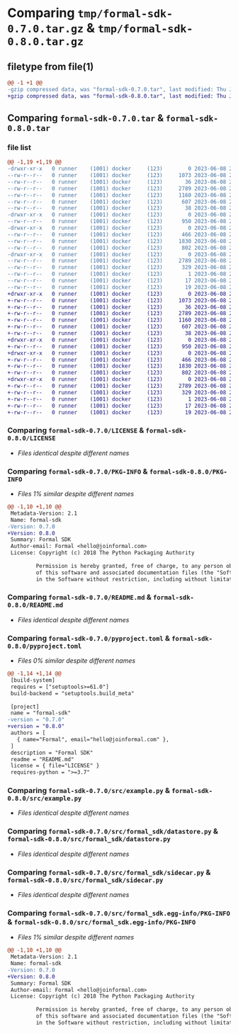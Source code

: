 # Comparing `tmp/formal-sdk-0.7.0.tar.gz` & `tmp/formal-sdk-0.8.0.tar.gz`

## filetype from file(1)

```diff
@@ -1 +1 @@
-gzip compressed data, was "formal-sdk-0.7.0.tar", last modified: Thu Jun  8 22:38:18 2023, max compression
+gzip compressed data, was "formal-sdk-0.8.0.tar", last modified: Thu Jun  8 22:41:53 2023, max compression
```

## Comparing `formal-sdk-0.7.0.tar` & `formal-sdk-0.8.0.tar`

### file list

```diff
@@ -1,19 +1,19 @@
-drwxr-xr-x   0 runner    (1001) docker     (123)        0 2023-06-08 22:38:18.168105 formal-sdk-0.7.0/
--rw-r--r--   0 runner    (1001) docker     (123)     1073 2023-06-08 22:38:00.000000 formal-sdk-0.7.0/LICENSE
--rw-r--r--   0 runner    (1001) docker     (123)       36 2023-06-08 22:38:00.000000 formal-sdk-0.7.0/MANIFEST.in
--rw-r--r--   0 runner    (1001) docker     (123)     2789 2023-06-08 22:38:18.168105 formal-sdk-0.7.0/PKG-INFO
--rw-r--r--   0 runner    (1001) docker     (123)     1160 2023-06-08 22:38:00.000000 formal-sdk-0.7.0/README.md
--rw-r--r--   0 runner    (1001) docker     (123)      607 2023-06-08 22:38:00.000000 formal-sdk-0.7.0/pyproject.toml
--rw-r--r--   0 runner    (1001) docker     (123)       38 2023-06-08 22:38:18.168105 formal-sdk-0.7.0/setup.cfg
-drwxr-xr-x   0 runner    (1001) docker     (123)        0 2023-06-08 22:38:18.164105 formal-sdk-0.7.0/src/
--rw-r--r--   0 runner    (1001) docker     (123)      950 2023-06-08 22:38:00.000000 formal-sdk-0.7.0/src/example.py
-drwxr-xr-x   0 runner    (1001) docker     (123)        0 2023-06-08 22:38:18.164105 formal-sdk-0.7.0/src/formal_sdk/
--rw-r--r--   0 runner    (1001) docker     (123)      466 2023-06-08 22:38:00.000000 formal-sdk-0.7.0/src/formal_sdk/__init__.py
--rw-r--r--   0 runner    (1001) docker     (123)     1830 2023-06-08 22:38:00.000000 formal-sdk-0.7.0/src/formal_sdk/datastore.py
--rw-r--r--   0 runner    (1001) docker     (123)      802 2023-06-08 22:38:00.000000 formal-sdk-0.7.0/src/formal_sdk/sidecar.py
-drwxr-xr-x   0 runner    (1001) docker     (123)        0 2023-06-08 22:38:18.164105 formal-sdk-0.7.0/src/formal_sdk.egg-info/
--rw-r--r--   0 runner    (1001) docker     (123)     2789 2023-06-08 22:38:18.000000 formal-sdk-0.7.0/src/formal_sdk.egg-info/PKG-INFO
--rw-r--r--   0 runner    (1001) docker     (123)      329 2023-06-08 22:38:18.000000 formal-sdk-0.7.0/src/formal_sdk.egg-info/SOURCES.txt
--rw-r--r--   0 runner    (1001) docker     (123)        1 2023-06-08 22:38:18.000000 formal-sdk-0.7.0/src/formal_sdk.egg-info/dependency_links.txt
--rw-r--r--   0 runner    (1001) docker     (123)       17 2023-06-08 22:38:18.000000 formal-sdk-0.7.0/src/formal_sdk.egg-info/requires.txt
--rw-r--r--   0 runner    (1001) docker     (123)       19 2023-06-08 22:38:18.000000 formal-sdk-0.7.0/src/formal_sdk.egg-info/top_level.txt
+drwxr-xr-x   0 runner    (1001) docker     (123)        0 2023-06-08 22:41:53.536775 formal-sdk-0.8.0/
+-rw-r--r--   0 runner    (1001) docker     (123)     1073 2023-06-08 22:41:19.000000 formal-sdk-0.8.0/LICENSE
+-rw-r--r--   0 runner    (1001) docker     (123)       36 2023-06-08 22:41:19.000000 formal-sdk-0.8.0/MANIFEST.in
+-rw-r--r--   0 runner    (1001) docker     (123)     2789 2023-06-08 22:41:53.536775 formal-sdk-0.8.0/PKG-INFO
+-rw-r--r--   0 runner    (1001) docker     (123)     1160 2023-06-08 22:41:19.000000 formal-sdk-0.8.0/README.md
+-rw-r--r--   0 runner    (1001) docker     (123)      607 2023-06-08 22:41:19.000000 formal-sdk-0.8.0/pyproject.toml
+-rw-r--r--   0 runner    (1001) docker     (123)       38 2023-06-08 22:41:53.536775 formal-sdk-0.8.0/setup.cfg
+drwxr-xr-x   0 runner    (1001) docker     (123)        0 2023-06-08 22:41:53.536775 formal-sdk-0.8.0/src/
+-rw-r--r--   0 runner    (1001) docker     (123)      950 2023-06-08 22:41:19.000000 formal-sdk-0.8.0/src/example.py
+drwxr-xr-x   0 runner    (1001) docker     (123)        0 2023-06-08 22:41:53.536775 formal-sdk-0.8.0/src/formal_sdk/
+-rw-r--r--   0 runner    (1001) docker     (123)      466 2023-06-08 22:41:19.000000 formal-sdk-0.8.0/src/formal_sdk/__init__.py
+-rw-r--r--   0 runner    (1001) docker     (123)     1830 2023-06-08 22:41:19.000000 formal-sdk-0.8.0/src/formal_sdk/datastore.py
+-rw-r--r--   0 runner    (1001) docker     (123)      802 2023-06-08 22:41:19.000000 formal-sdk-0.8.0/src/formal_sdk/sidecar.py
+drwxr-xr-x   0 runner    (1001) docker     (123)        0 2023-06-08 22:41:53.536775 formal-sdk-0.8.0/src/formal_sdk.egg-info/
+-rw-r--r--   0 runner    (1001) docker     (123)     2789 2023-06-08 22:41:53.000000 formal-sdk-0.8.0/src/formal_sdk.egg-info/PKG-INFO
+-rw-r--r--   0 runner    (1001) docker     (123)      329 2023-06-08 22:41:53.000000 formal-sdk-0.8.0/src/formal_sdk.egg-info/SOURCES.txt
+-rw-r--r--   0 runner    (1001) docker     (123)        1 2023-06-08 22:41:53.000000 formal-sdk-0.8.0/src/formal_sdk.egg-info/dependency_links.txt
+-rw-r--r--   0 runner    (1001) docker     (123)       17 2023-06-08 22:41:53.000000 formal-sdk-0.8.0/src/formal_sdk.egg-info/requires.txt
+-rw-r--r--   0 runner    (1001) docker     (123)       19 2023-06-08 22:41:53.000000 formal-sdk-0.8.0/src/formal_sdk.egg-info/top_level.txt
```

### Comparing `formal-sdk-0.7.0/LICENSE` & `formal-sdk-0.8.0/LICENSE`

 * *Files identical despite different names*

### Comparing `formal-sdk-0.7.0/PKG-INFO` & `formal-sdk-0.8.0/PKG-INFO`

 * *Files 1% similar despite different names*

```diff
@@ -1,10 +1,10 @@
 Metadata-Version: 2.1
 Name: formal-sdk
-Version: 0.7.0
+Version: 0.8.0
 Summary: Formal SDK
 Author-email: Formal <hello@joinformal.com>
 License: Copyright (c) 2018 The Python Packaging Authority
         
         Permission is hereby granted, free of charge, to any person obtaining a copy
         of this software and associated documentation files (the "Software"), to deal
         in the Software without restriction, including without limitation the rights
```

### Comparing `formal-sdk-0.7.0/README.md` & `formal-sdk-0.8.0/README.md`

 * *Files identical despite different names*

### Comparing `formal-sdk-0.7.0/pyproject.toml` & `formal-sdk-0.8.0/pyproject.toml`

 * *Files 0% similar despite different names*

```diff
@@ -1,14 +1,14 @@
 [build-system]
 requires = ["setuptools>=61.0"]
 build-backend = "setuptools.build_meta"
 
 [project]
 name = "formal-sdk"
-version = "0.7.0"
+version = "0.8.0"
 authors = [
   { name="Formal", email="hello@joinformal.com" },
 ]
 description = "Formal SDK"
 readme = "README.md"
 license = { file="LICENSE" }
 requires-python = ">=3.7"
```

### Comparing `formal-sdk-0.7.0/src/example.py` & `formal-sdk-0.8.0/src/example.py`

 * *Files identical despite different names*

### Comparing `formal-sdk-0.7.0/src/formal_sdk/datastore.py` & `formal-sdk-0.8.0/src/formal_sdk/datastore.py`

 * *Files identical despite different names*

### Comparing `formal-sdk-0.7.0/src/formal_sdk/sidecar.py` & `formal-sdk-0.8.0/src/formal_sdk/sidecar.py`

 * *Files identical despite different names*

### Comparing `formal-sdk-0.7.0/src/formal_sdk.egg-info/PKG-INFO` & `formal-sdk-0.8.0/src/formal_sdk.egg-info/PKG-INFO`

 * *Files 1% similar despite different names*

```diff
@@ -1,10 +1,10 @@
 Metadata-Version: 2.1
 Name: formal-sdk
-Version: 0.7.0
+Version: 0.8.0
 Summary: Formal SDK
 Author-email: Formal <hello@joinformal.com>
 License: Copyright (c) 2018 The Python Packaging Authority
         
         Permission is hereby granted, free of charge, to any person obtaining a copy
         of this software and associated documentation files (the "Software"), to deal
         in the Software without restriction, including without limitation the rights
```

